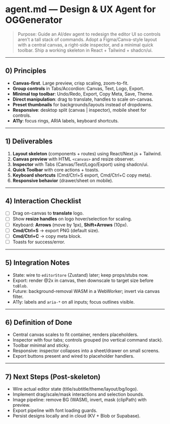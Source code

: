 # agent.md — Design & UX Agent for OGGenerator

> Purpose: Guide an AI/dev agent to redesign the editor UI so controls aren’t a tall stack of commands. Adopt a Figma/Canva-style layout with a central canvas, a right-side inspector, and a minimal quick toolbar. Ship a working skeleton in React + Tailwind + shadcn/ui.

---

## 0) Principles

* **Canvas-first**. Large preview, crisp scaling, zoom-to-fit.
* **Group controls** in Tabs/Accordion: Canvas, Text, Logo, Export.
* **Minimal top toolbar**: Undo/Redo, Export, Copy Meta, Save, Theme.
* **Direct manipulation**: drag to translate, handles to scale on-canvas.
* **Preset thumbnails** for backgrounds/layouts instead of dropdowns.
* **Responsive**: desktop split (canvas | inspector), mobile sheet for controls.
* **A11y**: focus rings, ARIA labels, keyboard shortcuts.

---

## 1) Deliverables

1. **Layout skeleton** (components + routes) using React/Next.js + Tailwind.
2. **Canvas preview** with HTML `<canvas>` and resize observer.
3. **Inspector** with Tabs (Canvas/Text/Logo/Export) using shadcn/ui.
4. **Quick Toolbar** with core actions + toasts.
5. **Keyboard shortcuts** (Cmd/Ctrl+S export, Cmd/Ctrl+C copy meta).
6. **Responsive behavior** (drawer/sheet on mobile).


---

## 4) Interaction Checklist

* [ ] Drag on-canvas to **translate** logo.
* [ ] Show **resize handles** on logo hover/selection for scaling.
* [ ] Keyboard: **Arrows** (move by 1px), **Shift+Arrows** (10px).
* [ ] **Cmd/Ctrl+S** → export PNG (default size).
* [ ] **Cmd/Ctrl+C** → copy meta block.
* [ ] Toasts for success/error.

---

## 5) Integration Notes

* State: wire to `editorStore` (Zustand) later; keep props/stubs now.
* Export: render @2x in canvas, then downscale to target size before `toBlob`.
* Future: background-removal WASM in a WebWorker; invert via canvas filter.
* A11y: labels and `aria-*` on all inputs; focus outlines visible.

---

## 6) Definition of Done

* Central canvas scales to fit container, renders placeholders.
* Inspector with four tabs; controls grouped (no vertical command stack).
* Toolbar minimal and sticky.
* Responsive: inspector collapses into a sheet/drawer on small screens.
* Export buttons present and wired to placeholder handlers.

---

## 7) Next Steps (Post-skeleton)

* Wire actual editor state (title/subtitle/theme/layout/bg/logo).
* Implement drag/scale/mask interactions and selection bounds.
* Image pipeline: remove BG (WASM), invert, mask (clipPath) with preview.
* Export pipeline with font loading guards.
* Persist designs locally and in cloud (KV + Blob or Supabase).
